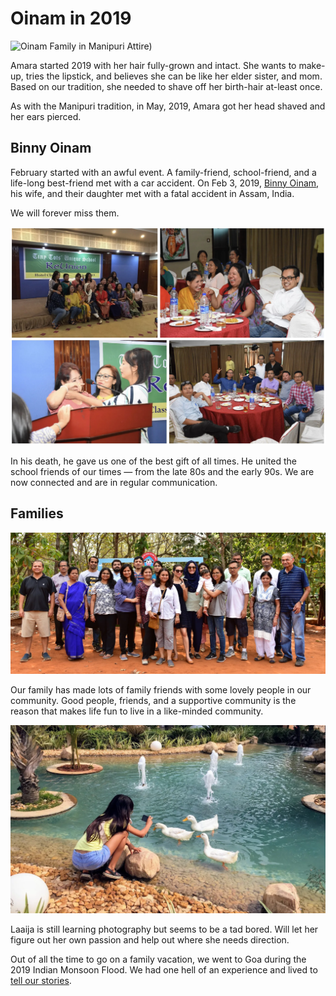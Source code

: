 # Oinam in 2019

![Oinam Family in Manipuri Attire)](https://cdn.oinam.com/img/oinam/oinam-2019-manipuri-traditional-attire.webp)

Amara started 2019 with her hair fully-grown and intact. She wants to make-up, tries the lipstick, and believes she can be like her elder sister, and mom. Based on our tradition, she needed to shave off her birth-hair at-least once.

As with the Manipuri tradition, in May, 2019, Amara got her head shaved and her ears pierced.

## Binny Oinam

February started with an awful event. A family-friend, school-friend, and a life-long best-friend met with a car accident. On Feb 3, 2019, [Binny Oinam](https://binny.oinam.com/), his wife, and their daughter met with a fatal accident in Assam, India.

We will forever miss them.

<img class="large" src="/static/img/2019/ttus-reunion-2019.webp" alt="TTUS Reunion, 2019" loading="lazy">

In his death, he gave us one of the best gift of all times. He united the school friends of our times — from the late 80s and the early 90s. We are now connected and are in regular communication.

## Families

<img class="large" src="/static/img/2019/oinam-2019-family-friends-greenage.webp" alt="Oinam's Family Friends from the Community">

Our family has made lots of family friends with some lovely people in our community. Good people, friends, and a supportive community is the reason that makes life fun to live in a like-minded community.

![Laaija learning Photography)](/static/img/2019/oinam-2019-laaija-photography.webp)

Laaija is still learning photography but seems to be a tad bored. Will let her figure out her own passion and help out where she needs direction.

Out of all the time to go on a family vacation, we went to Goa during the 2019 Indian Monsoon Flood. We had one hell of an experience and lived to [tell our stories](/2019/goa-in-the-monsoon/).
